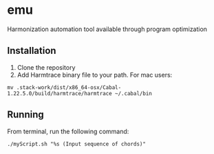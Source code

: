 # emu
Harmonization automation tool available through program optimization


## Installation
1. Clone the repository
2. Add Harmtrace binary file to your path. 
For mac users:
```(bash)
mv .stack-work/dist/x86_64-osx/Cabal-1.22.5.0/build/harmtrace/harmtrace ~/.cabal/bin
```

## Running 
From terminal, run the following command:
```(bash)
./myScript.sh "%s (Input sequence of chords)"
```
